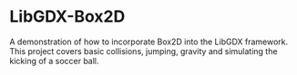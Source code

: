 # LibGDX-Box2D
A demonstration of how to incorporate Box2D into the LibGDX framework. This project covers basic collisions, jumping, gravity and simulating the kicking of a soccer ball.
